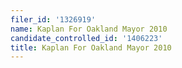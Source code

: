 ```yaml
---
filer_id: '1326919'
name: Kaplan For Oakland Mayor 2010
candidate_controlled_id: '1406223'
title: Kaplan For Oakland Mayor 2010
---
```

